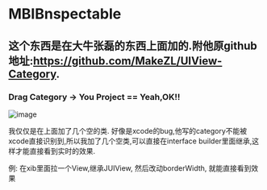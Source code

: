 # MBIBnspectable
## 这个东西是在大牛张磊的东西上面加的.附他原github地址:https://github.com/MakeZL/UIView-Category.
### Drag Category -> You Project == Yeah,OK!!

![image](https://github.com/MakeZL/UIView-Category/blob/master/screenshot.png)


我仅仅是在上面加了几个空的类. 好像是xcode的bug,他写的category不能被xcode直接识别到,所以我加了几个空类,可以直接在interface builder里面继承,这样才能直接看到实时的效果.  

例: 在xib里面拉一个View,继承JUIView, 然后改动borderWidth, 就能直接看到效果
